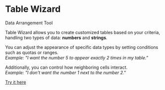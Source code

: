 # Table Wizard
Data Arrangement Tool

Table Wizard allows you to create customized tables based on your criteria, handling two types of data: **numbers** and **strings**.

You can adjust the appearance of specific data types by setting conditions such as quotas or ranges. <br/>
*Example: "I want the number 5 to appear exactly 2 times in my table."*

Additionally, you can control how neighboring cells interact. <br/>
*Example: "I don't want the number 1 next to the number 2."*

[Try it here](https://tablewizardcom-ohnivasasankas-projects.vercel.app/)
